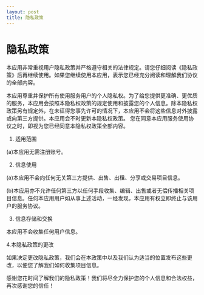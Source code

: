 ```yaml
---
layout: post
title: 隐私政策
---
```



# 隐私政策

本应用非常重视用户隐私政策并严格遵守相关的法律规定。请您仔细阅读《隐私政策》后再继续使用。如果您继续使用本应用，表示您已经充分阅读和理解我们协议的全部内容。

本应用尊重并保护所有使用服务用户的个人隐私权。为了给您提供更准确、更优质的服务，本应用会按照本隐私权政策的规定使用和披露您的个人信息。除本隐私权政策另有规定外，在未征得您事先许可的情况下，本应用不会将这些信息对外披露或向第三方提供。本应用会不时更新本隐私权政策。 您在同意本应用服务使用协议之时，即视为您已经同意本隐私权政策全部内容。

1. 适用范围

(a)本应用无需注册账号。

2. 信息使用

(a)本应用不会向任何无关第三方提供、出售、出租、分享或交易项目信息。

(b)本应用亦不允许任何第三方以任何手段收集、编辑、出售或者无偿传播相关项目信息。任何本应用用户如从事上述活动，一经发现，本应用有权立即终止与该用户的服务协议。

3. 信息存储和交换

本应用不会收集任何用户信息。

4.本隐私政策的更改

如果决定更改隐私政策，我们会在本政策中以及我们认为适当的位置发布这些更改，以便您了解我们如何收集项目信息。

感谢您花时间了解我们的隐私政策！我们将尽全力保护您的个人信息和合法权益，再次感谢您的信任！
